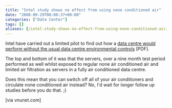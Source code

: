 ```yaml
---
title: "Intel study shows no effect from using none conditioned air"
date: "2008-09-29T08:00:37+00:00"
categories: ["Data Center"]
tags: []
aliases: [/intel-study-shows-no-effect-from-using-none-conditioned-air/]
---
```


Intel have carried out a limited pilot to find out how a <a href="http://www.intel.com/it/pdf/Reducing_Data_Center_Cost_with_an_Air_Economizer.pdf">data centre would perform without the usual data centre environmental controls</a> [PDF].

The top and bottom of it was that the servers, over a nine month test period performed as well whilst exposed to regular none air conditioned air and limited air filtration as servers in a fully air conditioned data centre.

Does this mean that you can switch off all of your air conditioners and circulate none conditioned air instead? No, I'd wait for longer follow up studies before you do that. ;)

[via vnunet.com]
